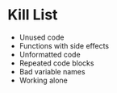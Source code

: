 Kill List
=========
* Unused code
* Functions with side effects
* Unformatted code
* Repeated code blocks
* Bad variable names
* Working alone
